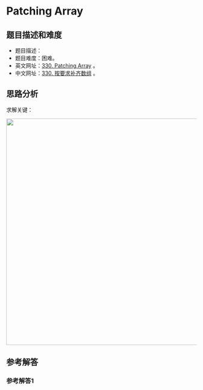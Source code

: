 # Patching Array

## 题目描述和难度
+ 题目描述：
+ 题目难度：困难。
+ 英文网址：[330. Patching Array](https://leetcode.com/problems/patching-array/description/)  。
+ 中文网址：[330. 按要求补齐数组](https://leetcode-cn.com/problems/patching-array/description/)  。
## 思路分析
求解关键：

<img src="https://liweiwei1419.github.io/images/leetcode-solution/" width="600">

## 参考解答
### 参考解答1

```java

```